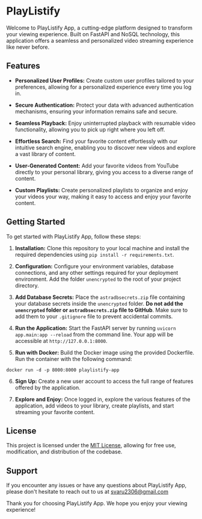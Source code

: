 # PlayListify

Welcome to PlayListify App, a cutting-edge platform designed to transform your viewing experience. Built on FastAPI and NoSQL technology, this application offers a seamless and personalized video streaming experience like never before.

## Features

- **Personalized User Profiles:** Create custom user profiles tailored to your preferences, allowing for a personalized experience every time you log in.
  
- **Secure Authentication:** Protect your data with advanced authentication mechanisms, ensuring your information remains safe and secure.

- **Seamless Playback:** Enjoy uninterrupted playback with resumable video functionality, allowing you to pick up right where you left off.

- **Effortless Search:** Find your favorite content effortlessly with our intuitive search engine, enabling you to discover new videos and explore a vast library of content.

- **User-Generated Content:** Add your favorite videos from YouTube directly to your personal library, giving you access to a diverse range of content.

- **Custom Playlists:** Create personalized playlists to organize and enjoy your videos your way, making it easy to access and enjoy your favorite content.

## Getting Started

To get started with PlayListify App, follow these steps:

1. **Installation:** Clone this repository to your local machine and install the required dependencies using `pip install -r requirements.txt`.

2. **Configuration:** Configure your environment variables, database connections, and any other settings required for your deployment environment. Add the folder `unencrypted` to the root of your project directory.

3. **Add Database Secrets:** Place the `astradbsecrets.zip` file containing your database secrets inside the `unencrypted` folder. **Do not add the `unencrypted` folder or `astradbsecrets.zip` file to GitHub**. Make sure to add them to your `.gitignore` file to prevent accidental commits.

4. **Run the Application:** Start the FastAPI server by running `uvicorn app.main:app --reload` from the command line. Your app will be accessible at `http://127.0.0.1:8000`.

5. **Run with Docker:** Build the Docker image using the provided Dockerfile. Run the container with the following command:

`docker run -d -p 8000:8000 playlistify-app`

6. **Sign Up:** Create a new user account to access the full range of features offered by the application.

7. **Explore and Enjoy:** Once logged in, explore the various features of the application, add videos to your library, create playlists, and start streaming your favorite content.

## License

This project is licensed under the [MIT License](LICENSE), allowing for free use, modification, and distribution of the codebase.

## Support

If you encounter any issues or have any questions about PlayListify App, please don't hesitate to reach out to us at svaru2306@gmail.com

Thank you for choosing PlayListify App. We hope you enjoy your viewing experience!